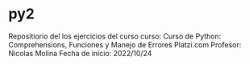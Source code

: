 # py2


Repositiorio del los ejercicios del curso curso:
Curso de Python: Comprehensions, Funciones y Manejo de Errores
Platzi.com
Profesor: Nicolas Molina
Fecha de inicio: 2022/10/24